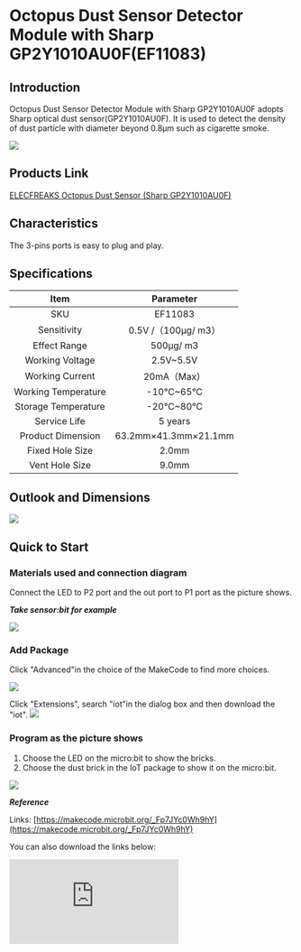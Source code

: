﻿# Octopus Dust Sensor Detector Module with Sharp GP2Y1010AU0F(EF11083)

## Introduction

Octopus Dust Sensor Detector Module with Sharp GP2Y1010AU0F adopts Sharp optical dust sensor(GP2Y1010AU0F). It is used to detect the density of  dust particle with diameter beyond 0.8μm such as cigarette smoke.



 ![](https://wiki-media-ef.oss-cn-hongkong.aliyuncs.com/i18n/en/docusaurus-plugin-content-docs/current/microbit/sensor/octopus-sensors/sensor/images/Y1K9tuE.jpg)

## Products Link

[ELECFREAKS Octopus Dust Sensor (Sharp GP2Y1010AU0F)](https://shop.elecfreaks.com/products/elecfreaks-octopus-dust-sensor-sharp-gp2y1010au0f?_pos=1&_sid=8cb8f5458&_ss=r)

## Characteristics

The 3-pins ports is easy to plug and play.

## Specifications


Item | Parameter
:-: | :-:
SKU|EF11083
Sensitivity|0.5V /（100μg/ m3）
Effect Range|500μg/ m3
Working Voltage|2.5V~5.5V
Working Current|20mA（Max）
Working Temperature|-10℃~65℃
Storage Temperature|-20℃~80℃
Service Life|5 years
Product Dimension|63.2mm×41.3mm×21.1mm
Fixed Hole Size|2.0mm
Vent Hole Size|9.0mm

## Outlook and Dimensions


 ![](https://wiki-media-ef.oss-cn-hongkong.aliyuncs.com/i18n/en/docusaurus-plugin-content-docs/current/microbit/sensor/octopus-sensors/sensor/images/Vo0h74k.png)

## Quick to Start


### Materials used and connection diagram


 Connect the LED to P2 port and the out port to P1 port as the picture shows.

***Take sensor:bit for example***

 ![](https://wiki-media-ef.oss-cn-hongkong.aliyuncs.com/i18n/en/docusaurus-plugin-content-docs/current/microbit/sensor/octopus-sensors/sensor/images/ugY3XVu.png)

### Add Package

Click "Advanced"in the choice of the MakeCode to find more choices.

![](https://wiki-media-ef.oss-cn-hongkong.aliyuncs.com/i18n/en/docusaurus-plugin-content-docs/current/microbit/sensor/octopus-sensors/sensor/images/smtcNoB.png)

Click "Extensions", search "iot"in the dialog box and then download the "iot".
![](https://wiki-media-ef.oss-cn-hongkong.aliyuncs.com/i18n/en/docusaurus-plugin-content-docs/current/microbit/sensor/octopus-sensors/sensor/images/GAN7O4X.png)


### Program as the picture shows
1. Choose the LED on the micro:bit to show the bricks.
2. Choose the dust brick in the IoT package to show it on the micro:bit.

 ![](https://wiki-media-ef.oss-cn-hongkong.aliyuncs.com/i18n/en/docusaurus-plugin-content-docs/current/microbit/sensor/octopus-sensors/sensor/images/MF4stwK.png)

***Reference***

Links: [https://makecode.microbit.org/_Fp7JYc0Wh9hY](https://makecode.microbit.org/_Fp7JYc0Wh9hY)

You can also download the links below:


<div
    style={{
        position: 'relative',
        paddingBottom: '60%',
        overflow: 'hidden',
    }}
>
    <iframe
        src="https://makecode.microbit.org/_Fp7JYc0Wh9hY"
        frameborder="0"
        sandbox="allow-popups allow-forms allow-scripts allow-same-origin"
        style={{
            position: 'absolute',
            width: '100%',
            height: '100%',
        }}
    />
</div>


### Result
 The current value of the smoke level is showing on the micro:bit.

## Relevant Cases


## Technique Files

